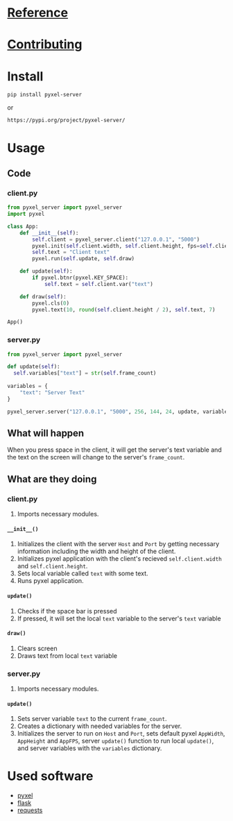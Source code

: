 # [Reference](https://floppidisk.github.io/pyxel_server/reference)
# [Contributing](https://floppidisk.github.io/pyxel_server/contribute)
# Install
```
pip install pyxel-server
```  
or
```
https://pypi.org/project/pyxel-server/
```
# Usage
## Code
### client.py
```python
from pyxel_server import pyxel_server
import pyxel

class App:
    def __init__(self):
        self.client = pyxel_server.client("127.0.0.1", "5000")
        pyxel.init(self.client.width, self.client.height, fps=self.client.fps)
        self.text = "Client text"
        pyxel.run(self.update, self.draw)

    def update(self):
        if pyxel.btnr(pyxel.KEY_SPACE):
            self.text = self.client.var("text")

    def draw(self):
        pyxel.cls(0)
        pyxel.text(10, round(self.client.height / 2), self.text, 7)

App()
```
### server.py
```python
from pyxel_server import pyxel_server

def update(self):
  self.variables["text"] = str(self.frame_count)
  
variables = {
    "text": "Server Text"
}

pyxel_server.server("127.0.0.1", "5000", 256, 144, 24, update, variables=variables)
```
## What will happen
When you press space in the client, it will get the server's text variable and the text on the screen will change to the server's `frame_count`.  
## What are they doing
### client.py
1. Imports necessary modules.  
#### `__init__()`  
  1. Initializes the client with the server `Host` and `Port` by getting necessary information including the width and height of the client.  
  2. Initializes pyxel application with the client's recieved `self.client.width` and `self.client.height`.  
  3. Sets local variable called `text` with some text.  
  4. Runs pyxel application.  
#### `update()`  
  1. Checks if the space bar is pressed  
  2. If pressed, it will set the local `text` variable to the server's `text` variable  
#### `draw()`  
  1. Clears screen  
  2. Draws text from local `text` variable  
### server.py
1. Imports necessary modules.  
#### `update()`  
  1. Sets server variable `text` to the current `frame_count`. 
3. Creates a dictionary with needed variables for the server.  
4. Initializes the server to run on `Host` and `Port`, sets default pyxel `AppWidth`, `AppHeight` and `AppFPS`, server `update()` function to run local `update()`, and server variables with the `variables` dictionary.  
# Used software
* [pyxel](https://github.com/kitao/pyxel)  
* [flask](https://flask.palletsprojects.com)  
* [requests](https://docs.python-requests.org)  
